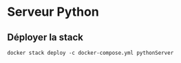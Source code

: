 # Serveur Python

## Déployer la stack

```docker stack deploy -c docker-compose.yml pythonServer```
